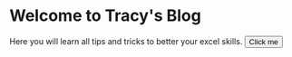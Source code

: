 # Welcome to Tracy's Blog

Here you will learn all tips and tricks to better your excel skills. 
<button name="button" onclick="http://www.google.com">Click me</button>
